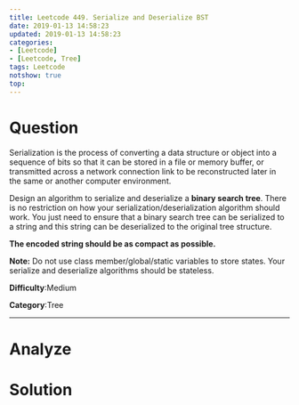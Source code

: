 ```yaml
---
title: Leetcode 449. Serialize and Deserialize BST
date: 2019-01-13 14:58:23
updated: 2019-01-13 14:58:23
categories: 
- [Leetcode]
- [Leetcode, Tree]
tags: Leetcode
notshow: true
top:
---
```


# Question

Serialization is the process of converting a data structure or object into a sequence of bits so that it can be stored in a file or memory buffer, or transmitted across a network connection link to be reconstructed later in the same or another computer environment.

Design an algorithm to serialize and deserialize a  **binary search tree**. There is no restriction on how your serialization/deserialization algorithm should work. You just need to ensure that a binary search tree can be serialized to a string and this string can be deserialized to the original tree structure.

**The encoded string should be as compact as possible.**

**Note:**  Do not use class member/global/static variables to store states. Your serialize and deserialize algorithms should be stateless.

**Difficulty**:Medium

**Category**:Tree

<!-- more -->

------------

# Analyze

# Solution

```cpp

```


